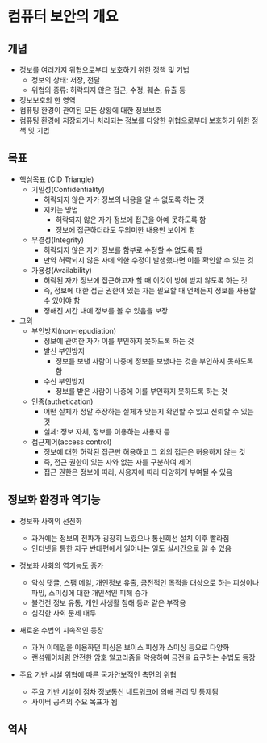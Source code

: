 # 컴퓨터 보안의 개요

## 개념

* 정보를 여러가지 위협으로부터 보호하기 위한 정책 및 기법
  * 정보의 상태: 저장, 전달
  * 위협의 종류: 허락되지 않은 접근, 수정, 훼손, 유출 등
* 정보보호의 한 영역
* 컴퓨팅 환경이 관여된 모든 상황에 대한 정보보호
* 컴퓨팅 환경에 저장되거나 처리되는 정보를 다양한 위협으로부터 보호하기 위한 정책 및 기법

## 목표

* 핵심목표 (CID Triangle)
  * 기밀성(Confidentiality)
    * 허락되지 않은 자가 정보의 내용을 알 수 없도록 하는 것
    * 지키는 방법
      * 허락되지 않은 자가 정보에 접근을 아예 못하도록 함
      * 정보에 접근하더라도 무의미한 내용만 보이게 함
  * 무결성(Integrity)
    * 허락되지 않은 자가 정보를 함부로 수정할 수 없도록 함
    * 만약 허락되지 않은 자에 의한 수정이 발생했다면 이를 확인할 수 있는 것
  * 가용성(Availability)
    * 허락된 자가 정보에 접근하고자 할 때 이것이 방해 받지 않도록 하는 것
    * 즉, 정보에 대한 접근 권한이 있는 자는 필요할 때 언제든지 정보를 사용할 수 있어야 함
    * 정해진 시간 내에 정보를 볼 수 있음을 보장
* 그외
  * 부인방지(non-repudiation)
    * 정보에 관여한 자가 이를 부인하지 못하도록 하는 것
    * 발신 부인방지
      * 정보를 보낸 사람이 나중에 정보를 보냈다는 것을 부인하지 못하도록 함
    * 수신 부인방지
      * 정보를 받은 사람이 나중에 이를 부인하지 못하도록 하는 것
  * 인증(authetication)
    * 어떤 실체가 정말 주장하는 실체가 맞는지 확인할 수 있고 신뢰할 수 있는 것
    * 실체: 정보 자체, 정보를 이용하는 사용자 등
  * 접근제어(access control)
    * 정보에 대한 허락된 접근만 허용하고 그 외의 접근은 허용하지 않는 것
    * 즉, 접근 권한이 있는 자와 없는 자를 구분하여 제어
    * 접근 권한은 정보에 따라, 사용자에 따라 다양하게 부여될 수 있음

## 정보화 환경과 역기능

* 정보화 사회의 선진화
  * 과거에는 정보의 전파가 굉장히 느렸으나 통신회선 설치 이후 빨라짐
  * 인터넷을 통한 지구 반대편에서 일어나는 일도 실시간으로 알 수 있음

* 정보화 사회의 역기능도 증가
  * 악성 댓글, 스팸 메일, 개인정보 유출, 금전적인 목적을 대상으로 하는 피싱이나 파밍, 스미싱에 대한 개인적인 피해 증가
  * 불건전 정보 유통, 개인 사생활 침해 등과 같은 부작용
  * 심각한 사회 문제 대두

* 새로운 수법의 지속적인 등장
  * 과거 이메일을 이용하던 피싱은 보이스 피싱과 스미싱 등으로 다양화
  * 랜섬웨어처럼 안전한 암호 알고리즘을 악용하여 금전을 요구하는 수법도 등장
  
* 주요 기반 시설 위협에 따른 국가안보적인 측면의 위협
  * 주요 기반 시설이 점차 정보통신 네트워크에 의해 관리 및 통제됨
  * 사이버 공격의 주요 목표가 됨

## 역사
